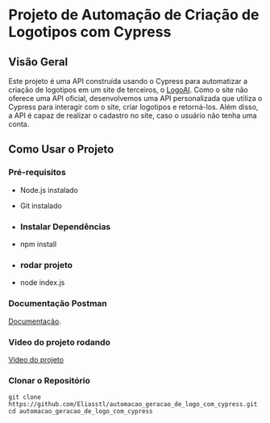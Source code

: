 # Projeto de Automação de Criação de Logotipos com Cypress

## Visão Geral
Este projeto é uma API construída usando o Cypress para automatizar a criação de logotipos em um site de terceiros, o [LogoAI](https://www.logoai.com/). Como o site não oferece uma API oficial, desenvolvemos uma API personalizada que utiliza o Cypress para interagir com o site, criar logotipos e retorná-los. Além disso, a API é capaz de realizar o cadastro no site, caso o usuário não tenha uma conta.

## Como Usar o Projeto

### Pré-requisitos
- Node.js instalado
- Git instalado

- ### Instalar Dependências
- npm install

- ### rodar projeto
-  node index.js
  
### Documentação Postman
[Documentação](https://www.logoai.com/](https://documenter.postman.com/preview/21307851-e7a13135-0cb3-4b7a-9502-bcddd7d3eab8?environment=&versionTag=latest&apiName=CURRENT&version=latest&documentationLayout=classic-double-column&documentationTheme=light&logo=https%3A%2F%2Fres.cloudinary.com%2Fpostman%2Fimage%2Fupload%2Ft_team_logo%2Fv1%2Fteam%2Fanonymous_team&logoDark=https%3A%2F%2Fres.cloudinary.com%2Fpostman%2Fimage%2Fupload%2Ft_team_logo%2Fv1%2Fteam%2Fanonymous_team&right-sidebar=303030&top-bar=FFFFFF&highlight=FF6C37&right-sidebar-dark=303030&top-bar-dark=212121&highlight-dark=FF6C37)https://documenter.postman.com/preview/21307851-e7a13135-0cb3-4b7a-9502-bcddd7d3eab8?environment=&versionTag=latest&apiName=CURRENT&version=latest&documentationLayout=classic-double-column&documentationTheme=light&logo=https%3A%2F%2Fres.cloudinary.com%2Fpostman%2Fimage%2Fupload%2Ft_team_logo%2Fv1%2Fteam%2Fanonymous_team&logoDark=https%3A%2F%2Fres.cloudinary.com%2Fpostman%2Fimage%2Fupload%2Ft_team_logo%2Fv1%2Fteam%2Fanonymous_team&right-sidebar=303030&top-bar=FFFFFF&highlight=FF6C37&right-sidebar-dark=303030&top-bar-dark=212121&highlight-dark=FF6C37).

### Video do projeto rodando
[Video do projeto](https://www.logoai.com/](https://drive.google.com/file/d/1NTPLR5HL7EQo3CdsvwORqcOKIwlXIeat/view?usp=sharing))
### Clonar o Repositório
```shell
git clone https://github.com/Eliasstl/automacao_geracao_de_logo_com_cypress.git
cd automacao_geracao_de_logo_com_cypress


